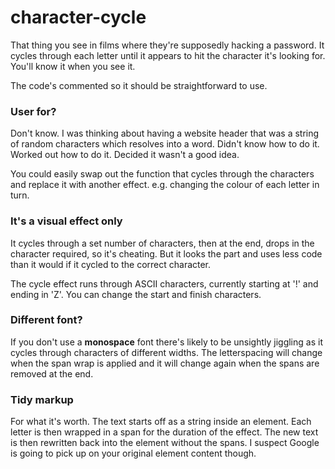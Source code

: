 # character-cycle
That thing you see in films where they're supposedly hacking a password. It cycles through each letter until it appears to hit the  character it's looking for. You'll know it when you see it.

The code's commented so it should be straightforward to use. 

### User for?
Don't know. I was thinking about having a website header that was a string of random characters which resolves into a word. Didn't know how to do it. Worked out how to do it. Decided it wasn't a good idea.

You could easily swap out the function that cycles through the characters and replace it with another effect. e.g. changing the colour of each letter in turn.

### It's a visual effect only
It cycles through a set number of characters, then at the end, drops in the character required, so it's cheating. But it looks the part and uses less code than it would if it cycled to the correct character.

The cycle effect runs through ASCII characters, currently starting at '!' and ending in 'Z'. You can change the start and finish characters.

### Different font?
If you don't use a **monospace** font there's likely to be unsightly jiggling as it cycles through characters of different widths. The letterspacing will change when the span wrap is applied and it will change again when the spans are removed at the end.

### Tidy markup
For what it's worth. The text starts off as a string inside an element. Each letter is then wrapped in a span for the duration of the effect. The new text is then rewritten back into the element without the spans. I suspect Google is going to pick up on your original element content though.
